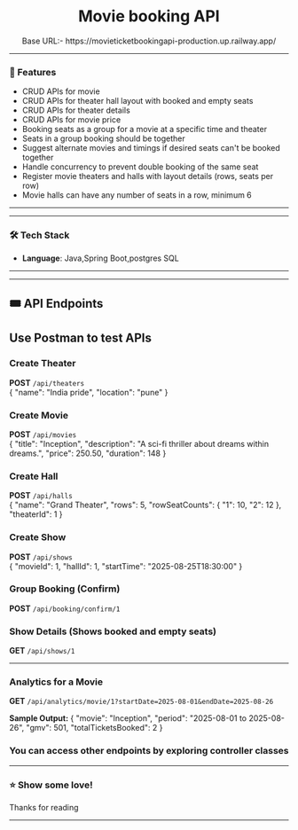 



<h1 align="center">Movie booking API</h1>

<p align="center">
Base URL:- https://movieticketbookingapi-production.up.railway.app/
</p>

---

### 🧾 Features


- CRUD APIs for movie  
- CRUD APIs for theater hall layout with booked and empty seats  
- CRUD APIs for theater details  
- CRUD APIs for movie price  
- Booking seats as a group for a movie at a specific time and theater  
- Seats in a group booking should be together  
- Suggest alternate movies and timings if desired seats can't be booked together  
- Handle concurrency to prevent double booking of the same seat  
- Register movie theaters and halls with layout details (rows, seats per row)  
- Movie halls can have any number of seats in a row, minimum 6  


---


---

### 🛠️ Tech Stack
- **Language**: Java,Spring Boot,postgres SQL

---



---
## 🎟️ API Endpoints
## Use Postman to test APIs
### Create Theater
**POST** `/api/theaters`  
{
"name": "India pride",
"location": "pune"
}



### Create Movie
**POST** `/api/movies`  
{
"title": "Inception",
"description": "A sci-fi thriller about dreams within dreams.",
"price": 250.50,
"duration": 148
}



### Create Hall
**POST** `/api/halls`  
{
"name": "Grand Theater",
"rows": 5,
"rowSeatCounts": {
"1": 10,
"2": 12
},
"theaterId": 1
}



### Create Show
**POST** `/api/shows`  
{
"movieId": 1,
"hallId": 1,
"startTime": "2025-08-25T18:30:00"
}


### Group Booking (Confirm)
**POST** `/api/booking/confirm/1`  


### Show Details (Shows booked and empty seats)
**GET** `/api/shows/1`

---

### Analytics for a Movie
**GET** `/api/analytics/movie/1?startDate=2025-08-01&endDate=2025-08-26`

**Sample Output:**
{
"movie": "Inception",
"period": "2025-08-01 to 2025-08-26",
"gmv": 501,
"totalTicketsBooked": 2
}



### You can access other endpoints by exploring controller classes



---


### ⭐ Show some love!

Thanks for reading

---




